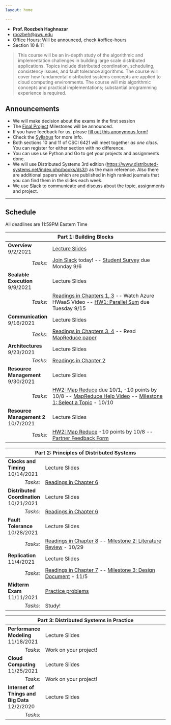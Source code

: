 ```yaml
---
layout: home

---
```

<div class="wrapper" markdown="0"><div class="footer-col-wrapper">
<div class="footer-col two-col-2">
	<ul class="contact-list">
		<li><b>Prof. Roozbeh Haghnazar</b></li>
		<li><a href="mailto:roozbeh@gwu.edu">roozbeh@gwu.edu</a></li>
		<li>Office Hours: Will be announced, check #office-hours</li>
		<li>Section 10 & 11</li>
	</ul>
	</div>
</div></div>

> This course will be an in-depth study of the algorithmic and implementation challenges in building large scale distributed applications. Topics include distributed coordination, scheduling, consistency issues, and fault tolerance algorithms. The course will cover how fundamental distributed systems concepts are applied to cloud computing environments. The course will mix algorithmic concepts and practical implementations; substantial programming experience is required.




## Announcements ##
- We will make decision about the exams in the first session
- The [Final Project](/project/) Milestones will be announced.
- If you have feedback for us, please [fill out this anonymous form!](https://forms.gle/gWCbGB7TRMbPqZxt5)
- Check the [Syllabus](syllabus/) for more info.
- Both sections 10 and 11 of CSCI 6421 will meet together *as one class*. You can register for either section with no difference. 
- You can use use Python and Go to get your projects and assignments done.
- We will use Distributed Systems 3rd edition (https://www.distributed-systems.net/index.php/books/ds3/) as the main reference. Also there are additional papers which are published in high ranked journals that you can find them in the slides each week. 
- We use [Slack](https://distributedsy-srx8078.slack.com) to communicate and discuss about the topic, assignments and project.



<hr>

## Schedule  ##

All deadlines are 11:59PM Eastern Time

<div style="font-size:90%">

<table>
	<thead>
		<tr>
			<th style="text-align:center" colspan="2">Part 1: Building Blocks</th>
		</tr>
	</thead>
	<tr>
		<td style="width:20%">
			<b>Overview</b>
			<br>9/2/2021
		</td>
		<td>
			<a href="/slides/1-introduction.pdf">Lecture Slides</a> 
		</td>
	</tr>
	<tr>
		<td style="text-align:right">
			<i>Tasks:</i>
		</td>
		<td>
			<a href="https://gwdistsys2021.slack.com/join/signup#/domain-signup">Join Slack</a> today! -- <a href="https://forms.gle/e11quiWFicBK8gbf7">Student Survey</a> due Monday 9/6 
		</td>
	</tr>
	<tr>
		<td>
			<b>Scalable Execution</b>
			<br>9/9/2021
		</td>
		<td>
			Lecture Slides 
		</td>
	</tr>
	<tr>
		<td style="text-align:right">
			<i>Tasks:</i>
		</td> 
		<td>
			<a href="/readings.html">Readings in Chapters 1, 3</a> -- Watch <!--<a href="https://gwu.box.com/s/uykp9ouz6fqc8d3psmehq46swmn7i4gm">-->Azure HWaaS Video</a> -- <a href="hw1/">HW1: Parallel Sum</a> due Tuesday 9/15
		</td>
	</tr>
	<tr>
		<td>
			<b>Communication</b>
			<br>9/16/2021
		</td>
		<td>
			Lecture Slides
		</td>
	</tr>
	<tr>
		<td style="text-align:right">
			<i>Tasks:</i>
		</td> 
		<td>
			<a href="/readings.pdf">Readings in Chapters 3, 4</a> -- Read <a href="http://research.google.com/archive/mapreduce-osdi04.pdf">MapReduce paper</a>
		</td>
	</tr>
	<tr>
		<td>
			<b>Architectures</b>
			<br>9/23/2021
		</td>
		<td>
			Lecture Slides 
		</td>
	</tr>
	<tr>
		<td style="text-align:right">
			<i>Tasks:</i>
		</td> 
		<td>
			<a href="/readings.pdf">Readings in Chapter 2</a>  
		</td>
	</tr>
	<tr>
		<td>
			<b>Resource Management</b>
			<br>9/30/2021
		</td>
		<td>
			Lecture Slides
		</td>
	</tr>
	<tr>
		<td style="text-align:right">
			<i>Tasks:</i>
		</td> 
		<td>
			<a href="hw2/">HW2: Map Reduce</a> due 10/1, -10 points by 10/8 -- <a href="https://youtu.be/ZcaQ7yLAYwM">MapReduce Help Video</a> -- <a href="/project/#milestone-1-select-a-topic">Milestone 1: Select a Topic</a> - 10/10
		</td>
	</tr>
	<tr>
		<td>
			<b>Resource Management 2</b>
			<br>10/7/2021
		</td>
		<td>
			Lecture Slides
		</td>
	</tr>
	<tr>
		<td style="text-align:right">
			<i>Tasks:</i>
		</td> 
		<td>
			<a href="hw2/">HW2: Map Reduce</a> -10 points by 10/8 -- <a href="https://forms.gle/JreBDrJz2LVfX8A8A">Partner Feedback Form</a> 
		</td>
	</tr>
</table>

<table>
	<thead>
		<tr>
			<th style="text-align:center" colspan="2">Part 2: Principles of Distributed Systems</th>
		</tr>
	</thead>
	<tr>
		<td style="width:20%">
			<b>Clocks and Timing</b>
			<br>10/14/2021
		</td>
		<td>
			Lecture Slides <!-- -- <a href="/clock-worksheet.pdf">Clock Worksheet</a> and <a href="https://youtu.be/IAI712Kk-O8">Solution Video</a>-->
		</td>
	</tr>
	<tr>
		<td style="text-align:right">
			<i>Tasks:</i>
		</td>
		<td>
			<a href="/readings.pdf">Readings in Chapter 6</a>
		</td>
	</tr>
	<tr>
		<td>
			<b>Distributed Coordination</b>
			<br>10/21/2021
		</td>
		<td>
			Lecture Slides
		</td>
	</tr>
	<tr>
		<td style="text-align:right">
			<i>Tasks:</i>
		</td>
		<td>
			<a href="/readings.pdf">Readings in Chapter 6</a>
		</td>
	</tr>
	<tr>
		<td>
			<b>Fault Tolerance</b>
			<br>10/28/2021
		</td>
		<td>
			Lecture Slides
		</td>
	</tr>
	<tr>
		<td style="text-align:right">
			<i>Tasks:</i>
		</td>
		<td>
			<a href="/readings.pdf">Readings in Chapter 8</a> -- <a href="/project/#milestone-2-literature-review">Milestone 2: Literature Review</a> - 10/29
		</td>
	</tr>
	<tr>
		<td>
			<b>Replication</b>
			<br>11/4/2021
		</td>
		<td>
			Lecture Slides<!-- -- <a href="slides/10-consistency-problems.pdf">Consistency Problems Worksheet</a> -->
		</td>
	</tr>
	<tr>
		<td style="text-align:right">
			<i>Tasks:</i>
		</td>
		<td>
			<a href="/readings.pdf">Readings in Chapter 7</a> -- <a href="/project/#milestone-3-design-document">Milestone 3: Design Document</a> - 11/5	</td>
	</tr>
	<tr>
		<td>
			<b>Midterm Exam</b>
			<br>11/11/2021</td>
		<td>
			<a href="exam/sample-exam.pdf">Practice problems</a>
		</td>
	</tr>
	<tr>
		<td style="text-align:right">
			<i>Tasks:</i>
		</td>
		<td>
			Study!
		</td>
	</tr>
</table>

<table>
	<thead>
		<tr>
			<th style="text-align:center" colspan="2">Part 3: Distributed Systems in Practice</th>
		</tr>
	</thead>
	<tr>
		<td style="width:20%">
			<b>Performance Modeling</b>
			<br>11/18/2021</td>
		<td>
			Lecture Slides
		</td>
	</tr>
	<tr>
		<td style="text-align:right">
			<i>Tasks:</i>
		</td>
			<td>Work on your project! 
		</td>
	</tr>
	<tr>
		<td>
			<b>Cloud Computing</b>
			<br>11/25/2021
		</td>
		<td>
			Lecture Slides
		</td>
	</tr>
	<tr>
		<td style="text-align:right"><i>Tasks:</i></td><td>Work on your project! </td>
	</tr>
	<tr>
		<td>
			<b>Internet of Things and Big Data</b>
			<br>12/2/2020
		</td>
		<td>
			Lecture Slides
		</td>
	</tr>
	<tr>
		<td style="text-align:right">
			<i>Tasks:</i>
		</td>
		<td>
			<!-- <a href="/project/#milestone-4-final-report">Milestone 4: Final Report</a> - 12/14 -- <a href="/hw3/">Bonus HW3: Leader Election</a> - 12/10-->
		</td>
	</tr>
</table>

</div>
